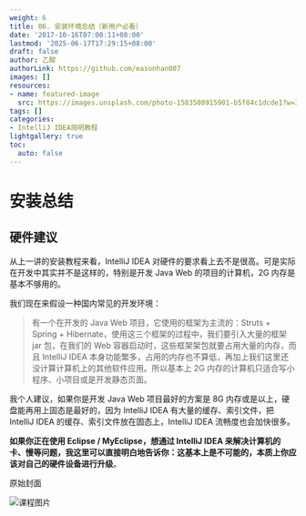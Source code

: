 ```yaml
---
weight: 6
title: 06. 安装环境总结（新用户必看）
date: '2017-10-16T07:00:11+08:00'
lastmod: '2025-06-17T17:29:15+08:00'
draft: false
author: 乙醇
authorLink: https://github.com/easonhan007
images: []
resources:
- name: featured-image
  src: https://images.unsplash.com/photo-1583508915901-b5f84c1dcde1?w=300
tags: []
categories:
- IntelliJ IDEA简明教程
lightgallery: true
toc:
  auto: false
---
```




# 安装总结

## 硬件建议

从上一讲的安装教程来看，IntelliJ IDEA 对硬件的要求看上去不是很高。可是实际在开发中其实并不是这样的，特别是开发 Java Web 的项目的计算机，2G 内存是基本不够用的。

我们现在来假设一种国内常见的开发环境：

>有一个在开发的 Java Web 项目，它使用的框架为主流的：Struts + Spring + Hibernate，使用这三个框架的过程中，我们要引入大量的框架 jar 包，在我们的 Web 容器启动时，这些框架架包就要占用大量的内存，而且 IntelliJ IDEA 本身功能繁多，占用的内存也不算低，再加上我们这里还没计算计算机上的其他软件应用。所以基本上 2G 内存的计算机只适合写小程序、小项目或是开发静态页面。

我个人建议，如果你是开发 Java Web 项目最好的方案是 8G 内存或是以上，硬盘能再用上固态是最好的，因为 IntelliJ IDEA 有大量的缓存、索引文件，把 IntelliJ IDEA 的缓存、索引文件放在固态上，IntelliJ IDEA 流畅度也会加快很多。

**如果你正在使用 Eclipse / MyEclipse，想通过 IntelliJ IDEA 来解决计算机的卡、慢等问题，我这里可以直接明白地告诉你：这基本上是不可能的，本质上你应该对自己的硬件设备进行升级**。




原始封面

![课程图片](https://images.unsplash.com/photo-1583508915901-b5f84c1dcde1?w=300)

